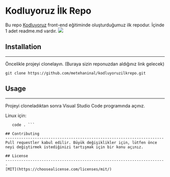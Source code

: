 # Kodluyoruz İlk Repo
Bu repo [Kodluyoruz](https://www.kodluyoruz.org/) front-end eğitiminde oluşturduğumuz ilk repodur. İçinde 1 adet readme.md vardır.
![](https://github.com/metehaninal/kodluyoruzilkrepo)

## Installation
------------------------------------------------------------------
Öncelikle projeyi clonelayın. (Buraya sizin reponuzdan aldığınız link gelecek)

`git clone https://github.com/metehaninal/kodluyoruzilkrepo.git `

## Usage
--------------------------------------------------------------------
Projeyi cloneladıktan sonra Visual Studio Code programında açınız.

Linux için:
 ```cd kodluyoruzilkrepo
    code . ```

## Contributing
----------------------------------------------------------------------
Pull requestler kabul edilir. Büyük değişiklikler için, lütfen önce neyi değiştirmek istediğinizi tartışmak için bir konu açınız.

## License
-----------------------------------------------------------------------
[MIT](https://choosealicense.com/licenses/mit/)